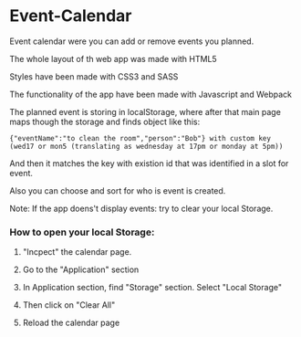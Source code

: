 # Event-Calendar

Event calendar were you can add or remove events you planned.

The whole layout of th web app was made with HTML5

Styles have been made with CSS3 and SASS

The functionality of the app have been made with Javascript and Webpack

The planned event is storing in localStorage, where after that main page maps though the storage and finds object like this:

    {"eventName":"to clean the room","person":"Bob"} with custom key (wed17 or mon5 (translating as wednesday at 17pm or monday at 5pm))

And then it matches the key with existion id that was identified in a slot for event.

Also you can choose and sort for who is event is created.

Note: If the app doens't display events: try to clear your local Storage. 
### How to open your local Storage: 
1. "Incpect" the calendar page.
 
2. Go to the "Application" section

3. In Application section, find "Storage" section. Select "Local Storage"

4. Then click on "Clear All"

5. Reload the calendar page

